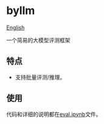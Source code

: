 # byllm
[English](README_EN.md)

一个简易的大模型评测框架
## 特点
- 支持批量评测/推理。
## 使用
代码和详细的说明都在[eval.ipynb](eval.ipynb)文件。